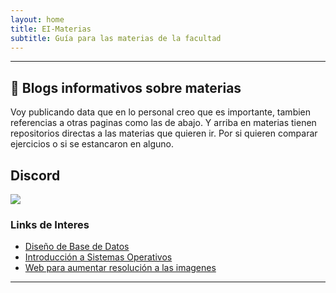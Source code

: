 ```yaml
---
layout: home
title: EI-Materias
subtitle: Guía para las materias de la facultad
---
```


---

## 🧉 Blogs informativos sobre materias

Voy publicando data que en lo personal creo que es importante, tambien referencias a otras paginas como las de abajo. Y arriba en materias tienen repositorios directas a las materias que quieren ir. Por si quieren comparar ejercicios o si se estancaron en alguno. 

## Discord

<a href="discord.gg/Jur4R4Jcpx">

![](https://i.ibb.co/DLfyNb0/Mesa-de-trabajo-19beast-wwww2.png)

</a>

### Links de Interes

- [Diseño de Base de Datos](https://fabocorp.github.io/DBD/)
- [Introducción a Sistemas Operativos](https://fabocorp.github.io/ISO/)
- [Web para aumentar resolución a las imagenes](https://imgupscaler.com/)

---
